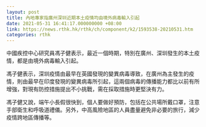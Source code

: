 ```yaml
---
layout: post
title: 內地專家指廣州深圳近期本土疫情均由境外病毒輸入引起
date: 2021-05-31 16:41:17.000000000 +08:00
link: https://news.rthk.hk/rthk/ch/component/k2/1593538-20210531.htm
categories: rthk
---
```


中國疾控中心研究員馮子健表示，最近一個時期，特別在廣州、深圳發生的本土疫情，都是由境外病毒輸入引起。

馮子健表示，深圳疫情由最早在英國發現的變異病毒導致，在廣州為主發生的疫情，則由最早在印度發現的變異病毒所引起，這兩個病毒的傳播能力都比以前有所增強，對現有防控措施提出不小挑戰，需在採取措施時更堅決有力。

馮子健又說，端午小長假很快到，個人要做好預防，包括在公共場所戴口罩，注意手部衛生和呼吸道禮儀。另外，中高風險地區的人員盡量避免非必要的旅行，減少疫情跨地區傳播等。
